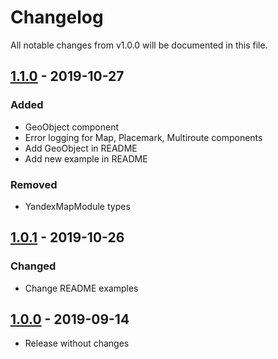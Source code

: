 # Changelog
All notable changes from v1.0.0 will be documented in this file.

## [1.1.0] - 2019-10-27
### Added
- GeoObject component
- Error logging for Map, Placemark, Multiroute components
- Add GeoObject in README
- Add new example in README

### Removed
- YandexMapModule types

## [1.0.1] - 2019-10-26
### Changed
- Change README examples

## [1.0.0] - 2019-09-14
- Release without changes

[1.1.0]: https://github.com/ddubrava/angular-yandex-maps/compare/v1.0.1...v1.1.0
[1.0.1]: https://github.com/ddubrava/angular-yandex-maps/compare/v1.0.0...v1.0.1
[1.0.0]: https://github.com/ddubrava/angular-yandex-maps/compare/v0.1.1...v1.0.0